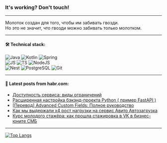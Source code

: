 ### It's working? Don't touch!

---
Молоток создан для того, чтобы им забивать гвозди. <br>
Но это не значит, что гвозди можно забивать только молотком.

---

#### 🛠️ Technical stack:

![Java](https://img.shields.io/badge/Java-informational?logo=Oracle&style=flat&logoColor=white&color=FF4500)
![Kotlin](https://img.shields.io/badge/Kotlin-informational?logo=Kotlin&style=flat&logoColor=white&color=774D97)
![Spring](https://img.shields.io/badge/SpringBoot-informational?logo=SpringBoot&style=flat&logoColor=white&color=6DB33F) <br>
![JS](https://img.shields.io/badge/JS-informational?logo=javaScript&style=flat&logoColor=black&color=F7Df1E)
![TS](https://img.shields.io/badge/TypeScript-informational?logo=typeScript&style=flat&logoColor=black&color=0667A8)
![NodeJS](https://img.shields.io/badge/NodeJS-informational?logo=node.js&style=flat&logoColor=white&color=70A760) <br>
![Nest](https://img.shields.io/badge/NestJS-informational?logo=NestJS&style=flat&logoColor=white&color=E0234E)
![PostgreSQL](https://img.shields.io/badge/PostgreSQL-informational?logo=PostgreSQL&style=flat&logoColor=white&color=DAA520)
![Git](https://img.shields.io/badge/Git-informational?logo=git&style=flat&logoColor=white&color=778899)

___

#### 💬 Latest posts from habr.com:

<!-- BLOG-POST-LIST:START -->
- [Доступность сервиса: виды ограничений](https://habr.com/ru/companies/rtlabs/articles/761716/?utm_source=habrahabr&utm_medium=rss&utm_campaign=761716)
- [Расширенная настройка бэкэнд-проекта Python &lpar; пример FastAPI &rpar;](https://habr.com/ru/articles/761712/?utm_source=habrahabr&utm_medium=rss&utm_campaign=761712)
- [[Перевод] Advanced Custom Fields: Полное руководство](https://habr.com/ru/articles/761520/?utm_source=habrahabr&utm_medium=rss&utm_campaign=761520)
- [Как мы выдержали x4 рост нагрузки на сервис Авито Автозагрузка](https://habr.com/ru/companies/avito/articles/761134/?utm_source=habrahabr&utm_medium=rss&utm_campaign=761134)
- [Курс молодого стажёра: как прошла стажировка в VK в бизнес-юните СМБ](https://habr.com/ru/companies/vk/articles/756972/?utm_source=habrahabr&utm_medium=rss&utm_campaign=756972)
<!-- BLOG-POST-LIST:END -->

---
[![Top Langs](https://github-readme-stats-git-master-advtsetting-gmailcom.vercel.app/api/top-langs/?username=zloylis&langs_count=10&hide_title=false&title_color=e6edf3&size_weight=0.5&count_weight=0.5&layout=compact&hide_border=true&theme=dracula)](https://github.com/zloylis)

<!-- ![GitHub stats](https://github-readme-stats-git-master-advtsetting-gmailcom.vercel.app/api?username=zloylis&show_icons=true&hide_border=true&theme=dracula&hide_title=true&include_all_commits=true&count_private=true&hide=contribs&hide_rank=true) -->
